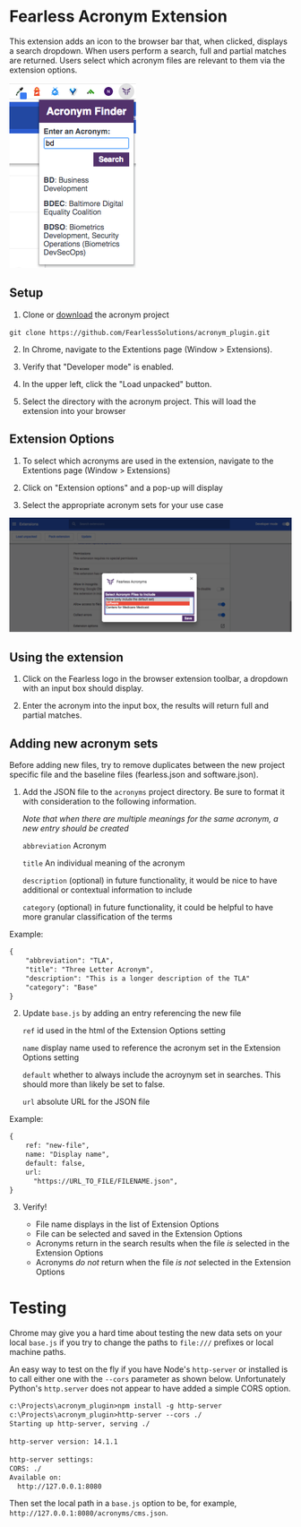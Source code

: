 # Fearless Acronym Extension

This extension adds an icon to the browser bar that, when clicked, displays a search dropdown. When users perform a search, full and partial matches are returned. Users select which acronym files are relevant to them via the extension options.

![Acronym Search Box](./images/search-box.png)

## Setup

1. Clone or [download](https://github.com/FearlessSolutions/acronym_plugin/archive/master.zip) the acronym project

`git clone https://github.com/FearlessSolutions/acronym_plugin.git`

2. In Chrome, navigate to the Extentions page (Window > Extensions).

3. Verify that "Developer mode" is enabled.

4. In the upper left, click the "Load unpacked" button.

5. Select the directory with the acronym project. This will load the extension into your browser

## Extension Options

1. To select which acronyms are used in the extension, navigate to the Extentions page (Window > Extensions)

2. Click on "Extension options" and a pop-up will display

3. Select the appropriate acronym sets for your use case

![Acronym Extension Options](./images/extension-options.png)

## Using the extension

1. Click on the Fearless logo in the browser extension toolbar, a dropdown with an input box should display.

2. Enter the acronym into the input box, the results will return full and partial matches.

## Adding new acronym sets

Before adding new files, try to remove duplicates between the new project specific file and the baseline files (fearless.json and software.json).

1. Add the JSON file to the `acronyms` project directory. Be sure to format it with consideration to the following information.

   _Note that when there are multiple meanings for the same acronym, a new entry should be created_

   `abbreviation` Acronym

   `title` An individual meaning of the acronym

   `description` (optional) in future functionality, it would be nice to have additional or contextual information to include

   `category` (optional) in future functionality, it could be helpful to have more granular classification of the terms

Example:

```
{
    "abbreviation": "TLA",
    "title": "Three Letter Acronym",
    "description": "This is a longer description of the TLA"
    "category": "Base"
}
```

2. Update `base.js` by adding an entry referencing the new file

   `ref` id used in the html of the Extension Options setting

   `name` display name used to reference the acronym set in the Extension Options setting

   `default` whether to always include the acroynym set in searches. This should more than likely be set to false.

   `url` absolute URL for the JSON file

Example:

```
{
    ref: "new-file",
    name: "Display name",
    default: false,
    url:
      "https://URL_TO_FILE/FILENAME.json",
}
```

3. Verify!

   - File name displays in the list of Extension Options
   - File can be selected and saved in the Extension Options
   - Acronyms return in the search results when the file _is_ selected in the Extension Options
   - Acronyms _do not_ return when the file _is not_ selected in the Extension Options

# Testing

Chrome may give you a hard time about testing the new data sets on your local `base.js` if you try to change the paths to `file:///` prefixes or local machine paths. 

An easy way to test on the fly if you have Node's `http-server` or installed is to call either one with the `--cors` parameter as shown below. Unfortunately Python's `http.server` does not appear to have added a simple CORS option.

```
c:\Projects\acronym_plugin>npm install -g http-server
c:\Projects\acronym_plugin>http-server --cors ./
Starting up http-server, serving ./

http-server version: 14.1.1

http-server settings:
CORS: ./
Available on:
  http://127.0.0.1:8080
```

Then set the local path in a `base.js` option to be, for example, `http://127.0.0.1:8080/acronyms/cms.json`.

